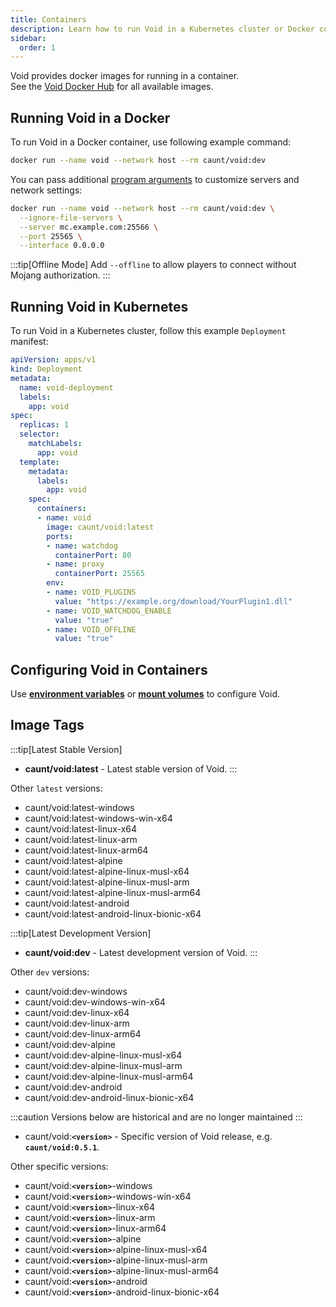 ```yaml
---
title: Containers
description: Learn how to run Void in a Kubernetes cluster or Docker container.
sidebar:
  order: 1
---
```


Void provides docker images for running in a container.  
See the [Void Docker Hub](https://hub.docker.com/r/caunt/void/tags) for all available images.

## Running Void in a Docker
To run Void in a Docker container, use following example command:
```bash
docker run --name void --network host --rm caunt/void:dev
```

You can pass additional [program arguments](/configuration/program-arguments/) to customize servers and network settings:

```bash
docker run --name void --network host --rm caunt/void:dev \
  --ignore-file-servers \
  --server mc.example.com:25566 \
  --port 25565 \
  --interface 0.0.0.0
```

:::tip[Offline Mode]
Add `--offline` to allow players to connect without Mojang authorization.
:::

## Running Void in Kubernetes
To run Void in a Kubernetes cluster, follow this example `Deployment` manifest:
```yaml
apiVersion: apps/v1
kind: Deployment
metadata:
  name: void-deployment
  labels:
    app: void
spec:
  replicas: 1
  selector:
    matchLabels:
      app: void
  template:
    metadata:
      labels:
        app: void
    spec:
      containers:
      - name: void
        image: caunt/void:latest
        ports:
        - name: watchdog
          containerPort: 80
        - name: proxy
          containerPort: 25565
        env:
        - name: VOID_PLUGINS
          value: "https://example.org/download/YourPlugin1.dll"
        - name: VOID_WATCHDOG_ENABLE
          value: "true"
        - name: VOID_OFFLINE
          value: "true"
```

## Configuring Void in Containers
Use [**environment variables**](/configuration/environment-variables/) or [**mount volumes**](/configuration/in-file/) to configure Void.


## Image Tags
:::tip[Latest Stable Version]
- **caunt/void:latest** - Latest stable version of Void.
:::

Other `latest` versions:
- caunt/void:latest-windows
- caunt/void:latest-windows-win-x64
- caunt/void:latest-linux-x64
- caunt/void:latest-linux-arm
- caunt/void:latest-linux-arm64
- caunt/void:latest-alpine
- caunt/void:latest-alpine-linux-musl-x64
- caunt/void:latest-alpine-linux-musl-arm
- caunt/void:latest-alpine-linux-musl-arm64
- caunt/void:latest-android
- caunt/void:latest-android-linux-bionic-x64

:::tip[Latest Development Version]
- **caunt/void:dev** - Latest development version of Void.
:::

Other `dev` versions:
- caunt/void:dev-windows
- caunt/void:dev-windows-win-x64
- caunt/void:dev-linux-x64
- caunt/void:dev-linux-arm
- caunt/void:dev-linux-arm64
- caunt/void:dev-alpine
- caunt/void:dev-alpine-linux-musl-x64
- caunt/void:dev-alpine-linux-musl-arm
- caunt/void:dev-alpine-linux-musl-arm64
- caunt/void:dev-android
- caunt/void:dev-android-linux-bionic-x64

:::caution
Versions below are historical and are no longer maintained
:::

- caunt/void:**`<version>`** - Specific version of Void release, e.g. **`caunt/void:0.5.1`**.

Other specific versions:
- caunt/void:**`<version>`**-windows
- caunt/void:**`<version>`**-windows-win-x64
- caunt/void:**`<version>`**-linux-x64
- caunt/void:**`<version>`**-linux-arm
- caunt/void:**`<version>`**-linux-arm64
- caunt/void:**`<version>`**-alpine
- caunt/void:**`<version>`**-alpine-linux-musl-x64
- caunt/void:**`<version>`**-alpine-linux-musl-arm
- caunt/void:**`<version>`**-alpine-linux-musl-arm64
- caunt/void:**`<version>`**-android
- caunt/void:**`<version>`**-android-linux-bionic-x64